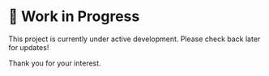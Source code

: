 # 🚧 Work in Progress

This project is currently under active development. Please check back later for updates!

Thank you for your interest.